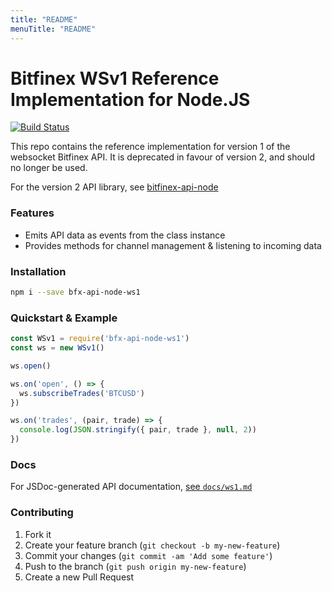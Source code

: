 ```yaml
---
title: "README"
menuTitle: "README"
---
```

# Bitfinex WSv1 Reference Implementation for Node.JS

[![Build Status](https://travis-ci.org/bitfinexcom/bfx-api-node-ws1.svg?branch=master)](https://travis-ci.org/bitfinexcom/bfx-api-node-ws1)

This repo contains the reference implementation for version 1 of the websocket Bitfinex API. It is deprecated in favour of version 2, and should no longer be used.

For the version 2 API library, see [bitfinex-api-node](https://github.com/bitfinexcom/bitfinex-api-node)

### Features

* Emits API data as events from the class instance
* Provides methods for channel management & listening to incoming data

### Installation

```bash
npm i --save bfx-api-node-ws1
```

### Quickstart & Example

```js
const WSv1 = require('bfx-api-node-ws1')
const ws = new WSv1()

ws.open()

ws.on('open', () => {
  ws.subscribeTrades('BTCUSD')
})

ws.on('trades', (pair, trade) => {
  console.log(JSON.stringify({ pair, trade }, null, 2))
})
```

### Docs

For JSDoc-generated API documentation, [see `docs/ws1.md`](/docs/ws1.md)

### Contributing

1. Fork it
2. Create your feature branch (`git checkout -b my-new-feature`)
3. Commit your changes (`git commit -am 'Add some feature'`)
4. Push to the branch (`git push origin my-new-feature`)
5. Create a new Pull Request
